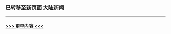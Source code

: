 
### 已转移至新页面 [大陆新闻](N大陆新闻.md?t=03130605) 


----
#### [ >>> 更早内容 <<< ](../indexes/prog204-earlier.md)
